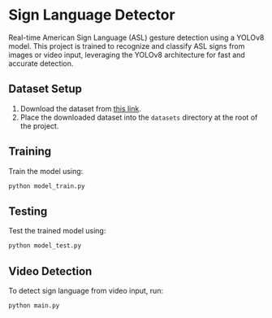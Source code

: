 # Sign Language Detector

Real-time American Sign Language (ASL) gesture detection using a YOLOv8 model. This project is trained to recognize and classify ASL signs from images or video input, leveraging the YOLOv8 architecture for fast and accurate detection.

## Dataset Setup

1. Download the dataset from [this link](https://1drv.ms/u/c/41b2c25f92a0ea09/Edjsjmx7xnhHgN3M1_YyUeEBnqoQ10ZucALQbfsSVicUzQ?e=8huB9i).
2. Place the downloaded dataset into the `datasets` directory at the root of the project.

## Training

Train the model using:

```bash
python model_train.py
```

## Testing

Test the trained model using:

```bash
python model_test.py
```

## Video Detection

To detect sign language from video input, run:

```bash
python main.py
```

